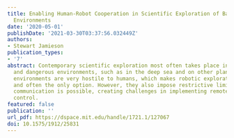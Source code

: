 ```yaml
---
title: Enabling Human-Robot Cooperation in Scientific Exploration of Bandwidth-Limited
  Environments
date: '2020-05-01'
publishDate: '2021-03-30T03:37:56.032449Z'
authors:
- Stewart Jamieson
publication_types:
- '7'
abstract: Contemporary scientific exploration most often takes place in highly remote
  and dangerous environments, such as in the deep sea and on other planets. These
  environments are very hostile to humans, which makes robotic exploration the first
  and often the only option. However, they also impose restrictive limits on how much
  communication is possible, creating challenges in implementing remote command and
  control.
featured: false
publication: ''
url_pdf: https://dspace.mit.edu/handle/1721.1/127067
doi: 10.1575/1912/25831
---
```


